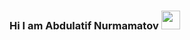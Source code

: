 ### Hi I am Abdulatif  Nurmamatov <img src="https://i.giphy.com/media/gM5qFksULw54NMWyry/giphy.webp" width="30"/>
